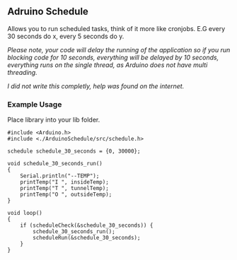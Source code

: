 ## Adruino Schedule

Allows you to run scheduled tasks, think of it more like cronjobs. E.G every 30 seconds do x, every 5 seconds do y.

*Please note, your code will delay the running of the application so if you run blocking code for 10 seconds, everything will be delayed by 10 seconds, everything runs on the single thread, as Arduino does not have multi threading.*

*I did not write this completly, help was found on the internet.*

### Example Usage

Place library into your lib folder.

~~~~
#include <Arduino.h>
#include <./ArduinoSchedule/src/schedule.h>

schedule schedule_30_seconds = {0, 30000};

void schedule_30_seconds_run()
{
    Serial.println("--TEMP");
    printTemp("I ", insideTemp);
    printTemp("T ", tunnelTemp);
    printTemp("O ", outsideTemp);
}

void loop()
{
    if (scheduleCheck(&schedule_30_seconds)) {
        schedule_30_seconds_run();
        scheduleRun(&schedule_30_seconds);
    }
}
~~~~